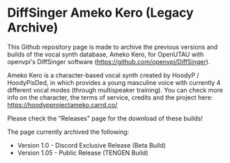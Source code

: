 # DiffSinger Ameko Kero (Legacy Archive)
This Github repository page is made to archive the previous versions and builds of the vocal synth database, Ameko Kero, for OpenUTAU with openvpi's DiffSinger software (https://github.com/openvpi/DiffSinger).

Ameko Kero is a character-based vocal synth created by HoodyP / HoodyPisDed, in which provides a young masculine voice with currently 4 different vocal modes (through multispeaker training).
You can check more info on the character, the terms of service, credits and the project here: https://hoodypprojectameko.carrd.co/

Please check the "Releases" page for the download of these builds!

The page currently archived the following:
- Version 1.0 - Discord Exclusive Release (Beta Build)
- Version 1.05 - Public Release (TENGEN Build)

